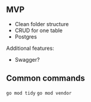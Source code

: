 


## MVP
- Clean folder structure
- CRUD for one table
- Postgres


Additional features:
- Swagger?




## Common commands 
`go mod tidy`
`go mod vendor`


